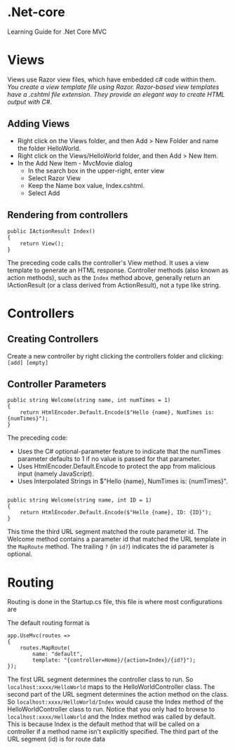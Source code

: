 # .Net-core
Learning Guide for .Net Core MVC


# Views 
Views use Razor view files, which have embedded c# code within them. *You create a view template file using Razor. Razor-based view templates have a .cshtml file extension. They provide an elegant way to create HTML output with C#.*

## Adding Views 
- Right click on the Views folder, and then Add > New Folder and name the folder HelloWorld.
- Right click on the Views/HelloWorld folder, and then Add > New Item.
- In the Add New Item - MvcMovie dialog
  - In the search box in the upper-right, enter view
  - Select Razor View
  - Keep the Name box value, Index.cshtml.
  - Select Add

## Rendering from controllers 
```
public IActionResult Index()
{
    return View();
}
```
The preceding code calls the controller's View method. It uses a view template to generate an HTML response. Controller methods (also known as action methods), such as the `Index` method above, generally return an IActionResult (or a class derived from ActionResult), not a type like string.

# Controllers 

## Creating Controllers 
Create a new controller by right clicking the controllers folder and clicking:` [add] [empty] `

## Controller Parameters 
```
public string Welcome(string name, int numTimes = 1)
{
    return HtmlEncoder.Default.Encode($"Hello {name}, NumTimes is: {numTimes}");
}
```
The preceding code:

- Uses the C# optional-parameter feature to indicate that the numTimes parameter defaults to 1 if no value is passed for that parameter.
- Uses HtmlEncoder.Default.Encode to protect the app from malicious input (namely JavaScript).
- Uses Interpolated Strings in $"Hello {name}, NumTimes is: {numTimes}".

```

public string Welcome(string name, int ID = 1)
{
    return HtmlEncoder.Default.Encode($"Hello {name}, ID: {ID}");
}
```
This time the third URL segment matched the route parameter id. The Welcome method contains a parameter id that matched the URL template in the `MapRoute` method. The trailing `?` (in `id?`) indicates the id parameter is optional.

# Routing 
Routing is done in the Startup.cs file, this file is where most configurations are 

The default routing format is 
```
app.UseMvc(routes =>
{
    routes.MapRoute(
        name: "default",
        template: "{controller=Home}/{action=Index}/{id?}");
});
```
The first URL segment determines the controller class to run. So `localhost:xxxx/HelloWorld` maps to the HelloWorldController class. The second part of the URL segment determines the action method on the class. So `localhost:xxxx/HelloWorld/Index` would cause the Index method of the HelloWorldController class to run. Notice that you only had to browse to `localhost:xxxx/HelloWorld` and the Index method was called by default. This is because Index is the default method that will be called on a controller if a method name isn't explicitly specified. The third part of the URL segment (id) is for route data
